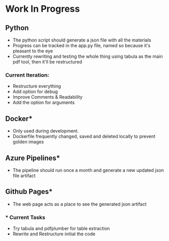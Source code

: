 # Work In Progress

## Python
- The python script should generate a json file with all the materials
- Progress can be tracked in the app.py file, named so because it's pleasant to the eye 
- Currently rewriting and testing the whole thing using tabula as the main pdf tool, then it'll be restructured
### Current Iteration: 
  - Restructure everything 
  - Add option for debug
  - Improve Comments & Readability
  - Add the option for arguments

## Docker*
- Only used during development.
- Dockerfile frequently changed, saved and deleted locally to prevent golden images


## Azure Pipelines*
- The pipeline should run once a month and generate a new updated json file artifact

## Github Pages*
- The web page acts as a place to see the generated json artifact

### * Current Tasks 
- Try tabula and pdfplumber for table extraction
- Rewrite and Restructure initial the code
